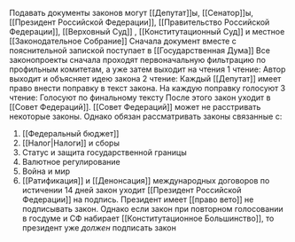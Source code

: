 Подавать документы законов могут [[Депутат]]ы, [[Сенатор]]ы, [[Президент Российской Федерации]], [[Правительство Российской Федерации]], [[Верховный Суд]] , [[Конститутационный Суд]] и местное [[Законодательное Собрание]]
Сначала документ вместе с пояснительной запиской поступает в [[Государственная Дума]]
Все законопроекты сначала проходят первоначальную фильтрацию по профильным комитетам, а уже затем выходит на чтения
1 чтение: Автор выходит и объясняет идею закона
2 чтение: Каждый [[Депутат]] имеет право внести поправку в текст закона. На каждую поправку голосуют
3 чтение: Голосуют по финальному тексту
После этого закон уходит в [[Совет Федераций]]. [[Совет Федераций]] может не расстривать некоторые законы. Однако обязан рассматривать законы связанные с:
1. [[Федеральный бюджет]]
2. [[Налог|Налоги]] и сборы
3. Статус и защита государственной границы
4. Валютное регулирование
5. Война и мир
6. [[Ратификация]] и [[Денонсация]] международных договоров
по истичении 14 дней закон уходит [[Президент Российской Федерации]] на подпись. Президент имеет [[право вето]] не подписывать закон. Однако если закон при повторном голосовании в госдуме и СФ набирает [[Конститутационное Большинство]], то президент уже _должен_ подписать закон